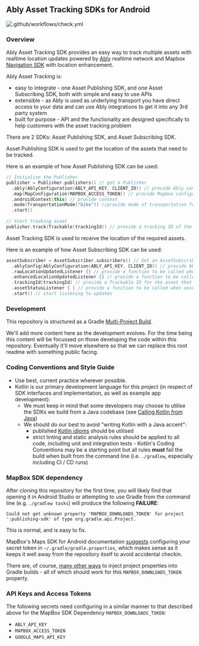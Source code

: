 ## Ably Asset Tracking SDKs for Android

![.github/workflows/check.yml](https://github.com/ably/ably-asset-tracking-android/workflows/.github/workflows/check.yml/badge.svg)

### Overview

Ably Asset Tracking SDK provides an easy way to track multiple assets with realtime location updates powered by [Ably](https://ably.io/) realtime network and Mapbox [Navigation SDK](https://docs.mapbox.com/android/navigation/overview/) with location enhancement.

Ably Asset Tracking is: 
- easy to integrate - one Asset Publishing SDK, and one Asset Subscribing SDK, both with simple and easy to use APIs
- extensible - as Ably is used as underlying transport you have direct access to your data and can use Ably integrations to get it into any 3rd party system
- built for purpose - API and the functionality are designed specifically to help customers with the asset tracking problem

There are 2 SDKs: Asset Publishing SDK, and Asset Subscribing SDK. 

Asset Publishing SDK is used to get the location of the assets that need to be tracked. 

Here is an example of how Asset Publishing SDK can be used: 

```kotlin
// Initialise the Publisher
publisher = Publisher.publishers() // get a Publisher
  .ably(AblyConfiguration(ABLY_API_KEY, CLIENT_ID)) // provide Ably configuration with credentials
  .map(MapConfiguration(MAPBOX_ACCESS_TOKEN)) // provide Mapbox configuration with credentials
  .androidContext(this) // provide context
  .mode(TransportationMode("bike")) //provide mode of transportation for better location enhancements
  .start() 
  
// Start tracking asset
publisher.track(Trackable(trackingId)) // provide a tracking ID of the asset
```


Asset Tracking SDK is used to receive the location of the required assets. 

Here is an example of how Asset Subscribing SDK can be used: 

```kotlin
assetSubscriber = AssetSubscriber.subscribers() // Get an AssetSubscriber
  .ablyConfig(AblyConfiguration(ABLY_API_KEY, CLIENT_ID)) // provide Ably configuration with credentials
  .rawLocationUpdatedListener {} // provide a function to be called when raw location updates are received
  .enhancedLocationUpdatedListener {} // provide a function to be called when enhanced location updates are received
  .trackingId(trackingId) // provide a Trackable ID for the asset that needs to be tracked
  .assetStatusListener { } // provide a function to be called when asset changes online/offline status
  .start() // start listening to updates
```

### Development

This repository is structured as a Gradle [Multi-Project Build](https://docs.gradle.org/current/userguide/multi_project_builds.html).

We'll add more content here as the development evolves. For the time being this content will be focussed on those developing the code within this repository. Eventually it'll move elsewhere so that we can replace this root readme with something public facing.

### Coding Conventions and Style Guide

- Use best, current practice wherever possible.
- Kotlin is our primary development language for this project (in respect of SDK interfaces and implementation, as well as example app development):
    - We must keep in mind that some developers may choose to utilise the SDKs we build from a Java codebase (see [Calling Kotlin from Java](https://kotlinlang.org/docs/reference/java-to-kotlin-interop.html))
    - We should do our best to avoid "writing Kotlin with a Java accent":
        - published [Kotlin idioms](https://kotlinlang.org/docs/reference/idioms.html) should be utilised
        - strict linting and static analysis rules should be applied to all code, including unit and integration tests - Kotlin's Coding Conventions may be a starting point but all rules **must** fail the build when built from the command line (i.e. `./gradlew`, especially including CI / CD runs)

### MapBox SDK dependency

After cloning this repository for the first time, you will likely find that opening it in Android Studio or attempting to use Gradle from the command line (e.g. `./gradlew tasks`) will produce the following **FAILURE**:

    Could not get unknown property 'MAPBOX_DOWNLOADS_TOKEN' for project ':publishing-sdk' of type org.gradle.api.Project.

This is normal, and is easy to fix.

MapBox's Maps SDK for Android documentation [suggests](https://docs.mapbox.com/android/maps/overview/#configure-credentials) configuring your secret token in `~/.gradle/gradle.properties`, which makes sense as it keeps it well away from the repository itself to avoid accidental checkin.

There are, of course, [many other ways](https://docs.gradle.org/current/userguide/build_environment.html) to inject project properties into Gradle builds - all of which should work for this `MAPBOX_DOWNLOADS_TOKEN` property.

### API Keys and Access Tokens

The following secrets need configuring in a similar manner to that described above for the MapBox SDK Dependency `MAPBOX_DOWNLOADS_TOKEN`:

- `ABLY_API_KEY`
- `MAPBOX_ACCESS_TOKEN`
- `GOOGLE_MAPS_API_KEY`
